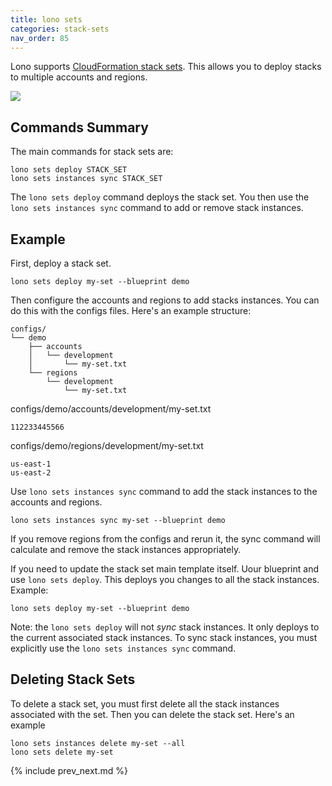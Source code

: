 ```yaml
---
title: lono sets
categories: stack-sets
nav_order: 85
---
```


Lono supports [CloudFormation stack sets](https://docs.aws.amazon.com/AWSCloudFormation/latest/UserGuide/what-is-cfnstacksets.html).  This allows you to deploy stacks to multiple accounts and regions.

![](/img/docs/stack-sets/stack-sets-details.png)

## Commands Summary

The main commands for stack sets are:

    lono sets deploy STACK_SET
    lono sets instances sync STACK_SET

The `lono sets deploy` command deploys the stack set. You then use the `lono sets instances sync` command to add or remove stack instances.

## Example

First, deploy a stack set.

    lono sets deploy my-set --blueprint demo

Then configure the accounts and regions to add stacks instances. You can do this with the configs files. Here's an example structure:

    configs/
    └── demo
        ├── accounts
        │   └── development
        │       └── my-set.txt
        └── regions
            └── development
                └── my-set.txt

configs/demo/accounts/development/my-set.txt

    112233445566

configs/demo/regions/development/my-set.txt

    us-east-1
    us-east-2

Use `lono sets instances sync` command to add the stack instances to the accounts and regions.

    lono sets instances sync my-set --blueprint demo

If you remove regions from the configs and rerun it, the sync command will calculate and remove the stack instances appropriately.

If you need to update the stack set main template itself. Uour blueprint and use `lono sets deploy`. This deploys you changes to all the stack instances.  Example:

    lono sets deploy my-set --blueprint demo

Note: the `lono sets deploy` will not *sync* stack instances. It only deploys to the current associated stack instances. To sync stack instances, you must explicitly use the `lono sets instances sync` command.

## Deleting Stack Sets

To delete a stack set, you must first delete all the stack instances associated with the set. Then you can delete the stack set. Here's an example

    lono sets instances delete my-set --all
    lono sets delete my-set

{% include prev_next.md %}
